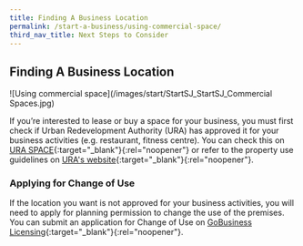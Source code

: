 ```yaml
---
title: Finding A Business Location
permalink: /start-a-business/using-commercial-space/
third_nav_title: Next Steps to Consider
---
```


## Finding A Business Location

![Using commercial space](/images/start/StartSJ_StartSJ_Commercial Spaces.jpg)

If you’re interested to lease or buy a space for your business, you must first check if Urban Redevelopment Authority (URA) has approved it for your business activities (e.g. restaurant, fitness centre). You can check this on [URA SPACE](https://www.ura.gov.sg/maps/){:target="_blank"}{:rel="noopener"} or refer to the property use guidelines on [URA's website](https://www.ura.gov.sg/Corporate/Property/Business/Change-Use-of-Property-for-Business/Assessment-Criteria){:target="_blank"}{:rel="noopener"}.

### Applying for Change of Use

If the location you want is not approved for your business activities, you will need to apply for planning permission to change the use of the premises. You can submit an application for Change of Use on [GoBusiness Licensing](https://licence1.business.gov.sg/feportal/web/frontier/home){:target="_blank"}{:rel="noopener"}.


